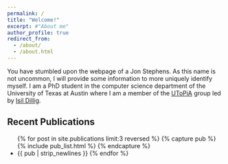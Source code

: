 ```yaml
---
permalink: /
title: "Welcome!"
excerpt: #"About me"
author_profile: true
redirect_from: 
  - /about/
  - /about.html
---
```


You have stumbled upon the webpage of a Jon Stephens. As this name is not uncommon, I will provide some information to more uniquely identify myself. I am a PhD student in the computer science department of the University of Texas at Austin where I am a member of the [UToPiA](http://utopia.cs.utexas.edu/) group led by [Isil Dillig](http://www.cs.utexas.edu/~isil/).

Recent Publications
-----

<ul class="pub_list">
{% for post in site.publications limit:3 reversed %}
  {% capture pub %} {% include pub_list.html %} {% endcapture %} <li> {{ pub | strip_newlines }}
{% endfor %}
